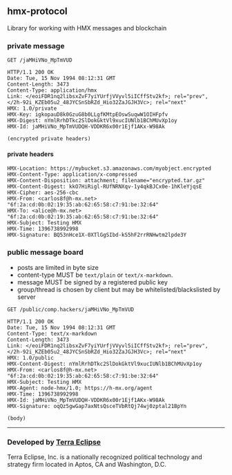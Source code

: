 ## hmx-protocol

Library for working with HMX messages and blockchain

### private message

```
GET /jaMHiVNo_MpTmVUD

HTTP/1.1 200 OK
Date: Tue, 15 Nov 1994 08:12:31 GMT
Content-Length: 3473
Content-Type: application/hmx
Link: </eoiFDR1nq2libsxZvF7yiYUrfjVVyvl5iICffStv2kf>; rel="prev", </2h-92i_KZEb05u2_48JYCSnSbRZd_Hio32ZaJGJH3Vc>; rel="next"
HMX: 1.0/private
HMX-Key: igkopauD8k0GzuG8b0LLgfKMtpEOswSuqwW1OIHFpfv
HMX-Digest: nYmlRrhDTkc2SlDokGktVl9xucIUNlb1BChMUvXp1oy
HMX-Id: jaMHiVNo_MpTmVUDQH-VDDKR6x00r1Ejf1AKx-W98Ak

(encrypted private headers)
```

#### private headers

```
HMX-Location: https://mybucket.s3.amazonaws.com/myobject.encrypted
HMX-Content-Type: application/x-compressed
HMX-Content-Disposition: attachment; filename="encrypted.tar.gz"
HMX-Content-Digest: kkO7HiRigl-RUfNRNXqv-1y4qkBJCx0e-1hKleYjqsE
HMX-Cipher: aes-256-cbc
HMX-From: <carlos8f@h-mx.net> "6f:2a:cd:0b:02:19:35:ab:62:65:58:c7:91:be:32:64"
HMX-To: <alice@h-mx.net> "6f:2a:cd:0b:02:19:35:ab:62:65:58:c7:91:be:32:64"
HMX-Subject: Testing HMX
HMX-Time: 1396738992998
HMX-Signature: BQ53nHce1X-0XTlGgSIbd-kS5hF2rrRNHwtm2lpde3Y
```

### public message board

- posts are limited in byte size
- content-type MUST be `text/plain` or `text/x-markdown`.
- message MUST be signed by a registered public key
- group/thread is chosen by client but may be whitelisted/blackslisted by server

```
GET /public/comp.hackers/jaMHiVNo_MpTmVUD

HTTP/1.1 200 OK
Date: Tue, 15 Nov 1994 08:12:31 GMT
Content-Type: text/x-markdown
Content-Length: 3473
Link: </eoiFDR1nq2libsxZvF7yiYUrfjVVyvl5iICffStv2kf>; rel="prev", </2h-92i_KZEb05u2_48JYCSnSbRZd_Hio32ZaJGJH3Vc>; rel="next"
HMX: 1.0/public
HMX-Content-Digest: nYmlRrhDTkc2SlDokGktVl9xucIUNlb1BChMUvXp1oy
HMX-From: <carlos8f@h-mx.net> "6f:2a:cd:0b:02:19:35:ab:62:65:58:c7:91:be:32:64"
HMX-Subject: Testing HMX
HMX-Agent: node-hmx/1.0; https://h-mx.org/agent
HMX-Time: 1396738992998
HMX-Id: jaMHiVNo_MpTmVUDQH-VDDKR6x00r1Ejf1AKx-W98Ak
HMX-Signature: oqQz5gwGap7axNtsQsceTVbRtQj74wj0zptal21BpYn

(body)
```

- - -

### Developed by [Terra Eclipse](http://www.terraeclipse.com)
Terra Eclipse, Inc. is a nationally recognized political technology and
strategy firm located in Aptos, CA and Washington, D.C.
